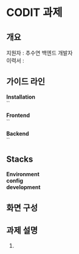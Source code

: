 # CODIT 과제

## 개요
지원자 : 추수연 백엔드 개발자<br/>
이력서 : 

## 가이드 라인
<strong>Installation </strong> <br/>
``

<strong>Frontend </strong> <br/>
``

<strong>Backend </strong> <br/>
``

## Stacks
<strong> Environment </strong> <br/>
<strong>config </strong> <br/>
<strong>development</strong> 

## 화면 구성

## 과제 설명
1. 
